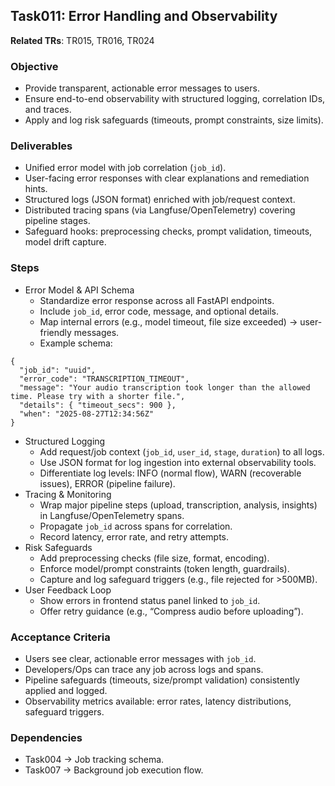 ## Task011: Error Handling and Observability

**Related TRs**: TR015, TR016, TR024

### Objective
- Provide transparent, actionable error messages to users.
- Ensure end-to-end observability with structured logging, correlation IDs, and traces.
- Apply and log risk safeguards (timeouts, prompt constraints, size limits).

### Deliverables
- Unified error model with job correlation (`job_id`).
- User-facing error responses with clear explanations and remediation hints.
- Structured logs (JSON format) enriched with job/request context.
- Distributed tracing spans (via Langfuse/OpenTelemetry) covering pipeline stages.
- Safeguard hooks: preprocessing checks, prompt validation, timeouts, model drift capture.

### Steps
- Error Model & API Schema
  - Standardize error response across all FastAPI endpoints.
  - Include `job_id`, error code, message, and optional details.
  - Map internal errors (e.g., model timeout, file size exceeded) → user-friendly messages.
  - Example schema:
```
{
  "job_id": "uuid",
  "error_code": "TRANSCRIPTION_TIMEOUT",
  "message": "Your audio transcription took longer than the allowed time. Please try with a shorter file.",
  "details": { "timeout_secs": 900 },
  "when": "2025-08-27T12:34:56Z"
}
```
- Structured Logging
  - Add request/job context (`job_id`, `user_id`, `stage`, `duration`) to all logs.
  - Use JSON format for log ingestion into external observability tools.
  - Differentiate log levels: INFO (normal flow), WARN (recoverable issues), ERROR (pipeline failure).
- Tracing & Monitoring
  - Wrap major pipeline steps (upload, transcription, analysis, insights) in Langfuse/OpenTelemetry spans.
  - Propagate `job_id` across spans for correlation.
  - Record latency, error rate, and retry attempts.
- Risk Safeguards
  - Add preprocessing checks (file size, format, encoding).
  - Enforce model/prompt constraints (token length, guardrails).
  - Capture and log safeguard triggers (e.g., file rejected for >500MB).
- User Feedback Loop
  - Show errors in frontend status panel linked to `job_id`.
  - Offer retry guidance (e.g., “Compress audio before uploading”).

### Acceptance Criteria
- Users see clear, actionable error messages with `job_id`.
- Developers/Ops can trace any job across logs and spans.
- Pipeline safeguards (timeouts, size/prompt validation) consistently applied and logged.
- Observability metrics available: error rates, latency distributions, safeguard triggers.

### Dependencies
- Task004 → Job tracking schema.
- Task007 → Background job execution flow.